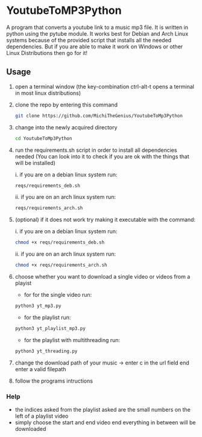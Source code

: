 # YoutubeToMP3Python

A program that converts a youtube link to a music mp3 file. It is written in python using the pytube module. It works best for Debian and Arch Linux systems because of the provided script that installs all the needed dependencies. But if you are able to make it work on Windows or other Linux Distributions then go for it!

## Usage
1. open a terminal window (the key-combination ctrl-alt-t opens a terminal in most linux distributions)
2. clone the repo by entering this command

	```sh
	git clone https://github.com/MichiTheGenius/YoutubeToMp3Python
	```

2. change into the newly acquired directory
	

	```sh
	cd YoutubeToMp3Python
	```

3. run the requirements.sh script in order to install all dependencies needed (You can look into it to check if you are ok with the things that will be installed)

	i. if you are on a debian linux system run:
	```sh
	reqs/requirements_deb.sh
	```
	ii. if you are on an arch linux system run:
	```sh
	reqs/requirements_arch.sh
	```

4. (optional) if it does not work try making it executable with the command:

    i. if you are on a debian linux system run:
	```sh
	chmod +x reqs/requirements_deb.sh
	```
	ii. if you are on an arch linux system run:
	```sh
	chmod +x reqs/requirements_arch.sh
	```

5. choose whether you want to download a single video or videos from a playist

	- for for the single video run:
	```sh
	python3 yt_mp3.py
	```

	- for the playlist run:
	```sh
	python3 yt_playlist_mp3.py
	```

	- for the playlist with multithreading run:
	```sh
	python3 yt_threading.py
	```

6. change the download path of your music -> enter c in the url field end enter a valid filepath
7. follow the programs intructions

### Help
- the indices asked from the playlist asked are the small numbers on the left of a playlist video
- simply choose the start and end video end everything in between will be downloaded
